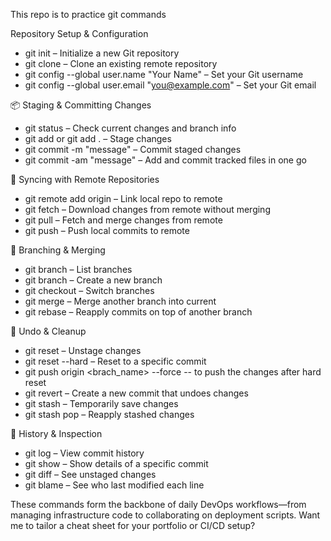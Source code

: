 This repo is to practice git commands

 Repository Setup & Configuration
- git init – Initialize a new Git repository
- git clone <repo-url> – Clone an existing remote repository
- git config --global user.name "Your Name" – Set your Git username
- git config --global user.email "you@example.com" – Set your Git email

📦 Staging & Committing Changes
- git status – Check current changes and branch info
- git add <file> or git add . – Stage changes
- git commit -m "message" – Commit staged changes
- git commit -am "message" – Add and commit tracked files in one go

🔄 Syncing with Remote Repositories
- git remote add origin <url> – Link local repo to remote
- git fetch – Download changes from remote without merging
- git pull – Fetch and merge changes from remote
- git push – Push local commits to remote

🌿 Branching & Merging
- git branch – List branches
- git branch <name> – Create a new branch
- git checkout <branch> – Switch branches
- git merge <branch> – Merge another branch into current
- git rebase <branch> – Reapply commits on top of another branch

🧹 Undo & Cleanup
- git reset – Unstage changes
- git reset --hard <commit> – Reset to a specific commit
- git push origin <brach_name> --force -- to push the changes after hard reset
- git revert <commit> – Create a new commit that undoes changes
- git stash – Temporarily save changes
- git stash pop – Reapply stashed changes

📜 History & Inspection
- git log – View commit history
- git show <commit> – Show details of a specific commit
- git diff – See unstaged changes
- git blame <file> – See who last modified each line

These commands form the backbone of daily DevOps workflows—from managing infrastructure code to collaborating on deployment scripts. Want me to tailor a cheat sheet for your portfolio or CI/CD setup?